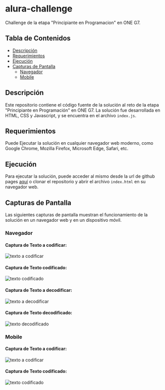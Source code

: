 <!-- Readme language: Spanish -->
# alura-challenge

Challenge de la etapa "Principiante en Programacion" en ONE G7.

<!-- tabla de contenidos -->
## Tabla de Contenidos
- [Descripción](#descripción)
- [Requerimientos](#requerimientos)
- [Ejecución](#ejecución)
- [Capturas de Pantalla](#capturas-de-pantalla)
  - [Navegador](#navegador)
  - [Mobile](#mobile)


<!-- fin tabla contenidos -->

## Descripción
Este repositorio contiene el código fuente de la solución al reto de la etapa "Principiante en Programación" en ONE G7. La solución fue desarrollada en HTML, CSS y Javascript, y se encuentra en el archivo `index.js`.

## Requerimientos
Puede Ejecutar la solución en cualquier navegador web moderno, como Google Chrome, Mozilla Firefox, Microsoft Edge, Safari, etc.

## Ejecución
Para ejecutar la solución, puede acceder al mismo desde la url de github pages [aquí](https://carlosferreyra.github.io/alura-challenge/) o clonar el repositorio y abrir el archivo `index.html` en su navegador web.

<!-- menu capturas de pantalla en navegador y mobile -->
## Capturas de Pantalla
Las siguientes capturas de pantalla muestran el funcionamiento de la solución en un navegador web y en un dispositivo móvil.

### Navegador

#### Captura de Texto a codificar:

![texto a codificar](./assets/screenshots/screenshot1-desktop.png)

#### Captura de Texto codificado:

![texto codificado](./assets/screenshots/screenshot2-desktop.png)

#### Captura de Texto a decodificar:

![texto a decodificar](./assets/screenshots/screenshot3-desktop.png)

#### Captura de Texto decodificado:

![texto decodificado](./assets/screenshots/screenshot4-desktop.png)

### Mobile

#### Captura de Texto a codificar:

![texto a codificar](./assets/screenshots/screenshot1-mobile.png)

#### Captura de Texto codificado:

![texto codificado](./assets/screenshots/screenshot2-mobile.png)

<!-- fin capturas de pantalla -->